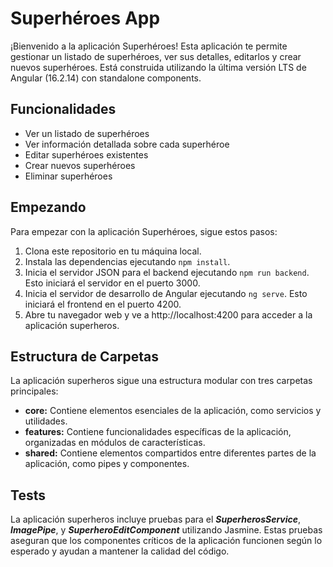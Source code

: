 
# Superhéroes App
¡Bienvenido a la aplicación Superhéroes! Esta aplicación te permite gestionar un listado de superhéroes, ver sus detalles, editarlos y crear nuevos superhéroes. Está construida utilizando la última versión LTS de Angular (16.2.14) con standalone components.

## Funcionalidades
- Ver un listado de superhéroes
- Ver información detallada sobre cada superhéroe
- Editar superhéroes existentes
- Crear nuevos superhéroes
- Eliminar superhéroes

## Empezando
Para empezar con la aplicación Superhéroes, sigue estos pasos:

1. Clona este repositorio en tu máquina local.
2. Instala las dependencias ejecutando `npm install`.
3. Inicia el servidor JSON para el backend ejecutando `npm run backend`. Esto iniciará el servidor en el puerto 3000.
4. Inicia el servidor de desarrollo de Angular ejecutando `ng serve`. Esto iniciará el frontend en el puerto 4200.
5. Abre tu navegador web y ve a http://localhost:4200 para acceder a la aplicación superheros.

## Estructura de Carpetas
La aplicación superheros sigue una estructura modular con tres carpetas principales:

- **core:** Contiene elementos esenciales de la aplicación, como servicios y utilidades.
- **features:** Contiene funcionalidades específicas de la aplicación, organizadas en módulos de características.
- **shared:** Contiene elementos compartidos entre diferentes partes de la aplicación, como pipes y componentes.

## Tests
La aplicación superheros incluye pruebas para el _**SuperherosService**_, _**ImagePipe**_, y _**SuperheroEditComponent**_ utilizando Jasmine. Estas pruebas aseguran que los componentes críticos de la aplicación funcionen según lo esperado y ayudan a mantener la calidad del código.
